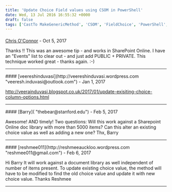 ```yaml
---
title: 'Update Choice Field values using CSOM in PowerShell'
date: Wed, 13 Jul 2016 16:55:32 +0000
draft: false
tags: ['CastTo MakeGenericMethod', 'CSOM', 'FieldChoice', 'PowerShell', 'SharePoint 2013', 'SharePoint add-in', 'SharePoint Online']
---
```



#### 
[Chris O'Connor](https://www.facebook.com/app_scoped_user_id/784073658/ "chris@grumpywookie.com") - <time datetime="2017-10-06 04:07:09">Oct 5, 2017</time>

Thanks !! This was an awesome tip - and works in SharePoint Online. I have an "Events" list to clear out - and just add PUBLIC + PRIVATE. This technique worked great - thanks again. :-)
<hr />
#### 
[veereshinduvasi](http://veereshinduvasi.wordpress.com "veeresh.induvasi@outlook.com") - <time datetime="2017-01-30 13:59:53">Jan 1, 2017</time>

http://veerainduvasi.blogspot.co.uk/2017/01/update-exisiting-choice-column-options.html
<hr />
#### 
[Barry]( "thebear@stanford.edu") - <time datetime="2017-02-03 18:26:39">Feb 5, 2017</time>

Awesome! AND timely! Two questions: Will this work against a Sharepoint Online doc library with more than 5000 items? Can this alter an existing choice value as well as adding a new one? Thx, Barry
<hr />
#### 
[reshmee011](http://reshmeeauckloo.wordpress.com "reshmee011@gmail.com") - <time datetime="2017-02-04 07:53:30">Feb 6, 2017</time>

Hi Barry It will work against a document library as well independent of number of items present. To update existing choice value, the method will have to be modified to find the old choice value and update it with new choice value. Thanks Reshmee
<hr />
